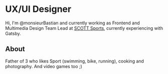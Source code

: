 # UX/UI Designer

Hi, I'm @monsieurBastian and currently working as Frontend and Multimedia Design Team Lead at [SCOTT Sports](https://www.scott-sports.com), currently experiencing with Gatsby.


## About

Father of 3 who likes Sport (swimming, bike, running), cooking and photography. And video games too ;) 